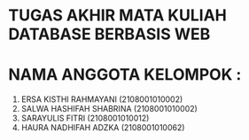 # TUGAS AKHIR MATA KULIAH DATABASE BERBASIS WEB
# NAMA ANGGOTA KELOMPOK :
1. ERSA KISTHI RAHMAYANI (2108001010002)
2. SALWA HASHIFAH SHABRINA (2108001010002)
3. SARAYULIS FITRI (2108001010012)
4. HAURA NADHIFAH ADZKA (2108001010062)
